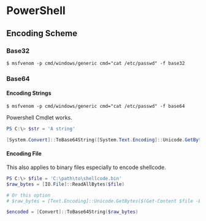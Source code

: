 # PowerShell

## Encoding Scheme

### Base32

```
$ msfvenom -p cmd/windows/generic cmd="cat /etc/passwd" -f base32
```

### Base64

#### Encoding Strings

```
$ msfvenom -p cmd/windows/generic cmd="cat /etc/passwd" -f base64
```

Powershell Cmdlet works.

```powershell
PS C:\> $str = 'A string'

[System.Convert]::ToBase64String([System.Text.Encoding]::Unicode.GetBytes($str))
```

#### Encoding File

This also applies to binary files especially to encode shellcode.

```powershell
PS C:\> $file = 'C:\path\to\shellcode.bin'
$raw_bytes = [IO.File]::ReadAllBytes($file)

# Or this option
# $raw_bytes = [Text.Encoding]::Unicode.GetBytes($(Get-Content $file -Encoding UTF-8 -Raw))

$encoded = [Convert]::ToBase64String($raw_bytes)
```